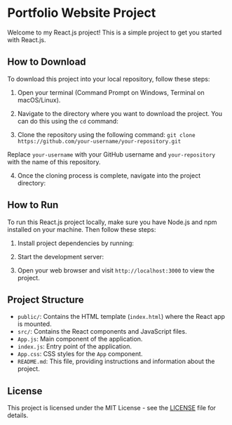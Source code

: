 # Portfolio Website Project

Welcome to my React.js project! This is a simple project to get you started with React.js.

## How to Download

To download this project into your local repository, follow these steps:

1. Open your terminal (Command Prompt on Windows, Terminal on macOS/Linux).

2. Navigate to the directory where you want to download the project. You can do this using the `cd` command:

3. Clone the repository using the following command:
`git clone https://github.com/your-username/your-repository.git`

Replace `your-username` with your GitHub username and `your-repository` with the name of this repository.

4. Once the cloning process is complete, navigate into the project directory:

## How to Run

To run this React.js project locally, make sure you have Node.js and npm installed on your machine. Then follow these steps:

1. Install project dependencies by running:

2. Start the development server:

3. Open your web browser and visit `http://localhost:3000` to view the project.

## Project Structure

- `public/`: Contains the HTML template (`index.html`) where the React app is mounted.
- `src/`: Contains the React components and JavaScript files.
- `App.js`: Main component of the application.
- `index.js`: Entry point of the application.
- `App.css`: CSS styles for the `App` component.
- `README.md`: This file, providing instructions and information about the project.

## License

This project is licensed under the MIT License - see the [LICENSE](LICENSE) file for details.
